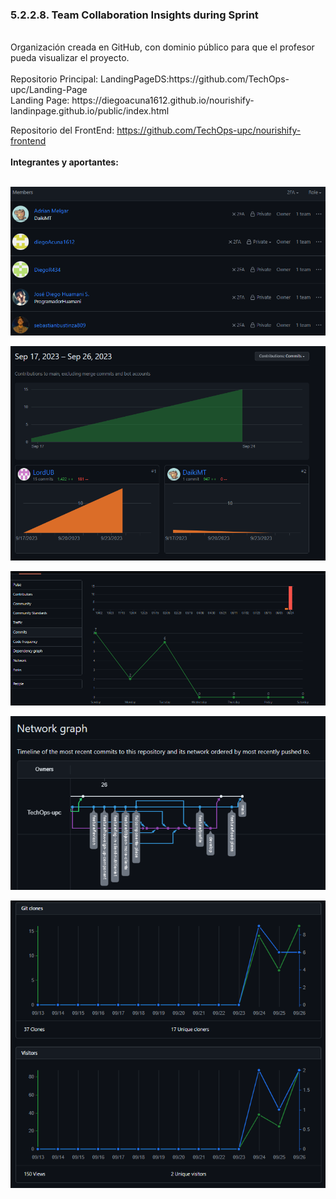 <h3>5.2.2.8. Team Collaboration Insights during Sprint</a></h3><br>
Organización creada en GitHub, con dominio público para que el profesor pueda visualizar el proyecto.<br><br>
Repositorio Principal: LandingPageDS:https://github.com/TechOps-upc/Landing-Page<br>
Landing Page: https://diegoacuna1612.github.io/nourishify-landinpage.github.io/public/index.html

Repositorio del FrontEnd: https://github.com/TechOps-upc/nourishify-frontend
<br><br>
<strong>Integrantes y aportantes:</strong>
<br><br>
        <p align ="center">
            <img src="../../images/landing-page-services-app-implementations-img/development-evidence-for-sprint.png">
         </p>
        <p align ="center">
            <img src="../../images/sprint2-team/contribuitors.png">
         </p>
        <p align ="center">
            <img src="../../images/sprint2-team/commits.png">
         </p>
            <p align ="center">
            <img src="../../images/sprint2-team/network.png">
         </p>
            <p align ="center">
            <img src="../../images/sprint2-team/traffic.png">
         </p>
         
<br><br>